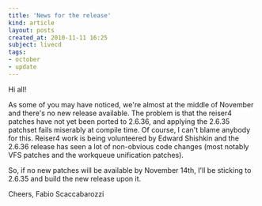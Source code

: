 ```yaml
---
title: 'News for the release'
kind: article
layout: posts
created_at: 2010-11-11 16:25
subject: livecd
tags:
- october
- update
---
```

Hi all\!

As some of you may have noticed, we\'re almost at the middle of November and there\'s no new release available\.
The problem is that the reiser4 patches have not yet been ported to 2\.6\.36, and applying the 2\.6\.35 patchset fails miserably at compile time\.
Of course, I can\'t blame anybody for this\. Reiser4 work is being volunteered by Edward Shishkin and the 2\.6\.36 release has seen a lot of non\-obvious code changes \(most notably VFS patches and the workqueue unification patches\)\.

So, if no new patches will be available by November 14th, I\'ll be sticking to 2\.6\.35 and build the new release upon it\.

Cheers,
Fabio Scaccabarozzi
